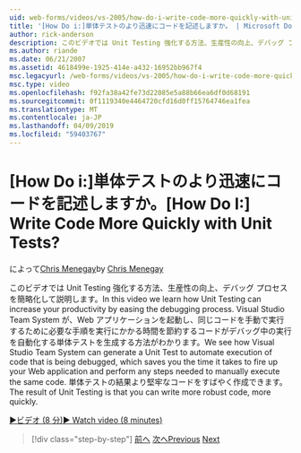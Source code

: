 ```yaml
---
uid: web-forms/videos/vs-2005/how-do-i-write-code-more-quickly-with-unit-tests
title: '[How Do i:]単体テストのより迅速にコードを記述しますか。 | Microsoft Docs'
author: rick-anderson
description: このビデオでは Unit Testing 強化する方法、生産性の向上、デバッグ プロセスを簡略化して説明します。 ここでは、Visual Studio Team System が、U. を生成する方法を参照してください.
ms.author: riande
ms.date: 06/21/2007
ms.assetid: 4618499e-1925-414e-a432-16952bb967f4
msc.legacyurl: /web-forms/videos/vs-2005/how-do-i-write-code-more-quickly-with-unit-tests
msc.type: video
ms.openlocfilehash: f92fa38a42fe73d22085e5a88b66ea6df0d68191
ms.sourcegitcommit: 0f1119340e4464720cfd16d0ff15764746ea1fea
ms.translationtype: MT
ms.contentlocale: ja-JP
ms.lasthandoff: 04/09/2019
ms.locfileid: "59403767"
---
```

# <a name="how-do-i-write-code-more-quickly-with-unit-tests"></a><span data-ttu-id="fca38-105">[How Do i:]単体テストのより迅速にコードを記述しますか。</span><span class="sxs-lookup"><span data-stu-id="fca38-105">[How Do I:] Write Code More Quickly with Unit Tests?</span></span>

<span data-ttu-id="fca38-106">によって[Chris Menegay](https://twitter.com/CMenegay)</span><span class="sxs-lookup"><span data-stu-id="fca38-106">by [Chris Menegay](https://twitter.com/CMenegay)</span></span>

<span data-ttu-id="fca38-107">このビデオでは Unit Testing 強化する方法、生産性の向上、デバッグ プロセスを簡略化して説明します。</span><span class="sxs-lookup"><span data-stu-id="fca38-107">In this video we learn how Unit Testing can increase your productivity by easing the debugging process.</span></span> <span data-ttu-id="fca38-108">Visual Studio Team System が、Web アプリケーションを起動し、同じコードを手動で実行するために必要な手順を実行にかかる時間を節約するコードがデバッグ中の実行を自動化する単体テストを生成する方法がわかります。</span><span class="sxs-lookup"><span data-stu-id="fca38-108">We see how Visual Studio Team System can generate a Unit Test to automate execution of code that is being debugged, which saves you the time it takes to fire up your Web application and perform any steps needed to manually execute the same code.</span></span> <span data-ttu-id="fca38-109">単体テストの結果より堅牢なコードをすばやく作成できます。</span><span class="sxs-lookup"><span data-stu-id="fca38-109">The result of Unit Testing is that you can write more robust code, more quickly.</span></span>

[<span data-ttu-id="fca38-110">&#9654;ビデオ (8 分)</span><span class="sxs-lookup"><span data-stu-id="fca38-110">&#9654; Watch video (8 minutes)</span></span>](https://channel9.msdn.com/Blogs/ASP-NET-Site-Videos/how-do-i-write-code-more-quickly-with-unit-tests)

> [!div class="step-by-step"]
> <span data-ttu-id="fca38-111">[前へ](how-do-i-create-my-own-bug-work-item.md)
> [次へ](how-do-i-practice-test-driven-development.md)</span><span class="sxs-lookup"><span data-stu-id="fca38-111">[Previous](how-do-i-create-my-own-bug-work-item.md)
[Next](how-do-i-practice-test-driven-development.md)</span></span>
